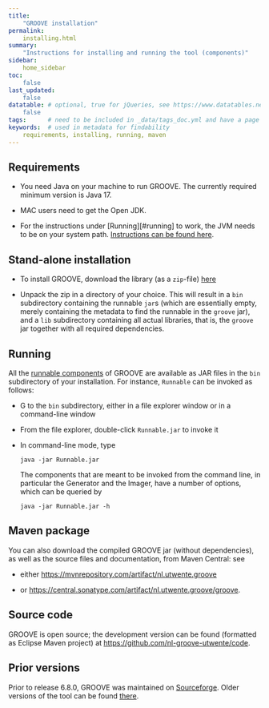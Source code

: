 ```yaml
---
title:
    "GROOVE installation"
permalink:
    installing.html
summary:
    "Instructions for installing and running the tool (components)"
sidebar:
    home_sidebar
toc: 
    false
last_updated:
    false
datatable: # optional, true for jQueries, see https://www.datatables.net/
    false
tags:      # need to be included in _data/tags_doc.yml and have a page in tags/
keywords:  # used in metadata for findability
    requirements, installing, running, maven
---
```


## Requirements

- You need Java on your machine to run GROOVE. The currently required minimum version is Java 17.

- MAC users need to get the Open JDK.

- For the instructions under [Running][#running] to work, the JVM needs to be on your system path. [Instructions can be found here](https://www.java.com/en/download/help/path.html).

## Stand-alone installation

- To install GROOVE, download the library (as a `zip`-file) [here](https://github.com/nl-utwente-groove/code/releases/latest)

- Unpack the zip in a directory of your choice. This will result in a `bin` subdirectory containing the runnable `jar`s (which are essentially empty, merely containing the metadata to find the runnable in the `groove` jar), and a `lib` subdirectory containing all actual libraries, that is, the `groove` jar together with all required dependencies.

## Running<a name="running"></a>

All the [runnable components](../index#runnable) of GROOVE are available as JAR files in the `bin` subdirectory of your installation. For instance, `Runnable` can be invoked as follows:

- G to the `bin` subdirectory, either in a file explorer window or in a command-line window

- From the file explorer, double-click `Runnable.jar` to invoke it

- In command-line mode, type

  `java -jar Runnable.jar`
  
  The components that are meant to be invoked from the command line, in particular the Generator and the Imager, have a number of options, which can be queried by 

  `java -jar Runnable.jar -h`

## Maven package

You can also download the compiled GROOVE jar (without dependencies), as well as the source files and documentation, from Maven Central: see

- either <https://mvnrepository.com/artifact/nl.utwente.groove>

- or <https://central.sonatype.com/artifact/nl.utwente.groove/groove>.

## Source code

GROOVE is open source; the development version can be found (formatted as Eclipse Maven project) at <https://github.com/nl-groove-utwente/code>.

## Prior versions

Prior to release 6.8.0, GROOVE was maintained on [Sourceforge](https://sf.net). Older versions of the tool can be found [there](https://sf.net/projects/groove).
 


